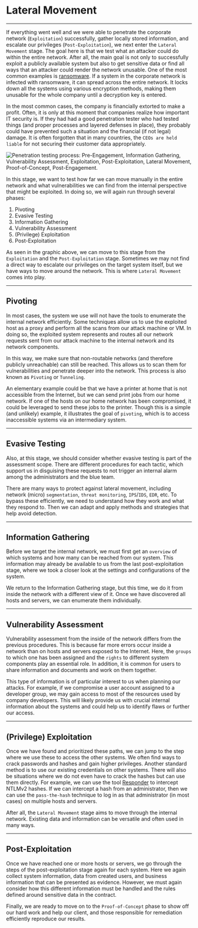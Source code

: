
<h1>Lateral Movement</h1>
<hr/>
<p>If everything went well and we were able to penetrate the corporate network (<code>Exploitation</code>) successfully, gather locally stored information, and escalate our privileges (<code>Post-Exploitation</code>), we next enter the <code>Lateral Movement</code> stage. The goal here is that we test what an attacker could do within the entire network. After all, the main goal is not only to successfully exploit a publicly available system but also to get sensitive data or find all ways that an attacker could render the network unusable. One of the most common examples is <a href="https://www.csoonline.com/article/3236183/what-is-ransomware-how-it-works-and-how-to-remove-it.html">ransomware</a>. If a system in the corporate network is infected with ransomware, it can spread across the entire network. It locks down all the systems using various encryption methods, making them unusable for the whole company until a decryption key is entered.</p>
<p>In the most common cases, the company is financially extorted to make a profit. Often, it is only at this moment that companies realize how important IT security is. If they had had a good penetration tester who had tested things (and proper processes and layered defenses in place), they probably could have prevented such a situation and the financial (if not legal) damage. It is often forgotten that in many countries, the <code>CEOs are held liable</code> for not securing their customer data appropriately.</p>
<p><img alt="Penetration testing process: Pre-Engagement, Information Gathering, Vulnerability Assessment, Exploitation, Post-Exploitation, Lateral Movement, Proof-of-Concept, Post-Engagement." src="https://academy.hackthebox.com/storage/modules/90/0-PT-Process-LA.png"/></p>
<p>In this stage, we want to test how far we can move manually in the entire network and what vulnerabilities we can find from the internal perspective that might be exploited. In doing so, we will again run through several phases:</p>
<ol>
<li>Pivoting</li>
<li>Evasive Testing</li>
<li>Information Gathering</li>
<li>Vulnerability Assessment</li>
<li>(Privilege) Exploitation</li>
<li>Post-Exploitation</li>
</ol>
<p>As seen in the graphic above, we can move to this stage from the <code>Exploitation</code> and the <code>Post-Exploitation</code> stage. Sometimes we may not find a direct way to escalate our privileges on the target system itself, but we have ways to move around the network. This is where <code>Lateral Movement</code> comes into play.</p>
<hr/>
<h2>Pivoting</h2>
<p>In most cases, the system we use will not have the tools to enumerate the internal network efficiently. Some techniques allow us to use the exploited host as a proxy and perform all the scans from our attack machine or VM. In doing so, the exploited system represents and routes all our network requests sent from our attack machine to the internal network and its network components.</p>
<p>In this way, we make sure that non-routable networks (and therefore publicly unreachable) can still be reached. This allows us to scan them for vulnerabilities and penetrate deeper into the network. This process is also known as <code>Pivoting</code> or <code>Tunneling</code>.</p>
<p>An elementary example could be that we have a printer at home that is not accessible from the Internet, but we can send print jobs from our home network. If one of the hosts on our home network has been compromised, it could be leveraged to send these jobs to the printer. Though this is a simple (and unlikely) example, it illustrates the goal of <code>pivoting</code>, which is to access inaccessible systems via an intermediary system.</p>
<hr/>
<h2>Evasive Testing</h2>
<p>Also, at this stage, we should consider whether evasive testing is part of the assessment scope. There are different procedures for each tactic, which support us in disguising these requests to not trigger an internal alarm among the administrators and the blue team.</p>
<p>There are many ways to protect against lateral movement,  including network (micro) <code>segmentation</code>, <code>threat monitoring</code>, <code>IPS</code>/<code>IDS</code>, <code>EDR</code>, etc. To bypass these efficiently, we need to understand how they work and what they respond to. Then we can adapt and apply methods and strategies that help avoid detection.</p>
<hr/>
<h2>Information Gathering</h2>
<p>Before we target the internal network, we must first get an <code>overview</code> of which systems and how many can be reached from our system. This information may already be available to us from the last post-exploitation stage, where we took a closer look at the settings and configurations of the system.</p>
<p>We return to the Information Gathering stage, but this time, we do it from inside the network with a different view of it. Once we have discovered all hosts and servers, we can enumerate them individually.</p>
<hr/>
<h2>Vulnerability Assessment</h2>
<p>Vulnerability assessment from the inside of the network differs from the previous procedures. This is because far more errors occur inside a network than on hosts and servers exposed to the Internet. Here, the <code>groups</code> to which one has been assigned and the <code>rights</code> to different system components play an essential role. In addition, it is common for users to share information and documents and work on them together.</p>
<p>This type of information is of particular interest to us when planning our attacks. For example, if we compromise a user account assigned to a developer group, we may gain access to most of the resources used by company developers. This will likely provide us with crucial internal information about the systems and could help us to identify flaws or further our access.</p>
<hr/>
<h2>(Privilege) Exploitation</h2>
<p>Once we have found and prioritized these paths, we can jump to the step where we use these to access the other systems. We often find ways to crack passwords and hashes and gain higher privileges. Another standard method is to use our existing credentials on other systems. There will also be situations where we do not even have to crack the hashes but can use them directly. For example, we can use the tool <a href="https://github.com/lgandx/Responder">Responder</a> to intercept NTLMv2 hashes. If we can intercept a hash from an administrator, then we can use the <code>pass-the-hash</code> technique to log in as that administrator (in most cases) on multiple hosts and servers.</p>
<p>After all, the <code>Lateral Movement</code> stage aims to move through the internal network. Existing data and information can be versatile and often used in many ways.</p>
<hr/>
<h2>Post-Exploitation</h2>
<p>Once we have reached one or more hosts or servers, we go through the steps of the post-exploitation stage again for each system. Here we again collect system information, data from created users, and business information that can be presented as evidence. However, we must again consider how this different information must be handled and the rules defined around sensitive data in the contract.</p>
<p>Finally, we are ready to move on to the <code>Proof-of-Concept</code> phase to show off our hard work and help our client, and those responsible for remediation efficiently reproduce our results.</p>

